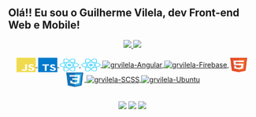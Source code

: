 ## Olá!! Eu sou o Guilherme Vilela, dev Front-end Web e Mobile!

<div align="center">
  <a href="https://github.com/guirvilela">
  <img height="180em" src="https://github-readme-stats.vercel.app/api?username=guirvilela&show_icons=true&theme=dracula&include_all_commits=true&count_private=true"/>
  <img height="180em" src="https://github-readme-stats.vercel.app/api/top-langs/?username=guirvilela&layout=compact&langs_count=7&theme=dracula"/>
</div>
  
  <div style="display: inline_block" align='center'><br>
  <img align="center" title='Javascript' alt="grvilela-Js" height="30" width="40" src="https://raw.githubusercontent.com/devicons/devicon/master/icons/javascript/javascript-plain.svg">
    
  <img align="center" title='Typescript' alt="grvilela-Ts" height="30" width="40" src="https://raw.githubusercontent.com/devicons/devicon/master/icons/typescript/typescript-plain.svg">
    
  <img align="center" title='React' alt="grvilela-React" height="30" width="40" src="https://raw.githubusercontent.com/devicons/devicon/master/icons/react/react-original.svg">
    
   <img align="center" title='React-Native' alt="grvilela-React-Native" height="30" width="40" src="https://raw.githubusercontent.com/devicons/devicon/master/icons/react/react-original.svg">
    
  <img align="center" title='Angular+' alt="grvilela-Angular" height="30" width="40" src="https://cdn.jsdelivr.net/gh/devicons/devicon/icons/angularjs/angularjs-original.svg"/>
    
  <img align="center" title='Firebase' alt="grvilela-Firebase" height="30" width="40" src="https://cdn.jsdelivr.net/gh/devicons/devicon/icons/firebase/firebase-plain.svg" />
    
  <img align="center" title='HTML' alt="grvilela-HTML" height="30" width="40" src="https://raw.githubusercontent.com/devicons/devicon/master/icons/html5/html5-original.svg">
    
  <img align="center" title='CSS' alt="grvilela-CSS" height="30" width="40" src="https://raw.githubusercontent.com/devicons/devicon/master/icons/css3/css3-original.svg">
    
  <img align="center" title='SCSS' alt="grvilela-SCSS" height="30" width="40"  src="https://cdn.jsdelivr.net/gh/devicons/devicon/icons/sass/sass-original.svg" />
    
  <img align="center" title='Ubuntu' alt="grvilela-Ubuntu" height="30" width="40" src="https://cdn.jsdelivr.net/gh/devicons/devicon/icons/ubuntu/ubuntu-plain.svg" />
  
</div>
  
##
 
<div align='center'> 
  <a href="[https://www.linkedin.com/in/rafaella-ballerini-45875016a](https://www.linkedin.com/in/guilhermeribeirovilela/)" target="_blank"><img src="https://img.shields.io/badge/-LinkedIn-%230077B5?style=for-the-badge&logo=linkedin&logoColor=white" target="_blank"></a> 
  <a href="https://www.instagram.com/guirvilela/" target="_blank"><img src="https://img.shields.io/badge/-Instagram-%23E4405F?style=for-the-badge&logo=instagram&logoColor=white" target="_blank"></a>
  <a href = "mailto:guirvilela@gmail.com"><img src="https://img.shields.io/badge/-Gmail-%23333?style=for-the-badge&logo=gmail&logoColor=white" target="_blank"></a>
  
 </div>
